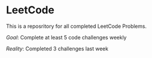 # LeetCode

This is a reposritory for all completed LeetCode Problems.

*Goal*: Complete at least 5 code challenges weekly

*Reality*: Completed 3 challenges last week 
